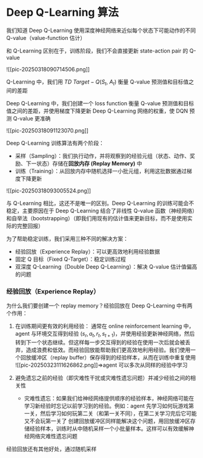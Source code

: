 # Deep Q-Learning 算法

我们知道 Deep Q-Learning 使用深度神经网络来近似每个状态下可能动作的不同 Q-value（value-function 估计）

和 Q-Learning 区别在于，训练阶段，我们不会直接更新 state-action pair 的 Q-value

![[pic-20250318090714506.png]]

Q-Learning 中，我们用 $TD \ Target - Q\left(S_{t},\ A_{t}\right)$ 衡量 Q-value 预测值和目标值之间的差距

Deep Q-Learning 中，我们创建一个 loss function 衡量 Q-value 预测值和目标值之间的差距，并使用梯度下降更新 Deep Q-Learning 网络的权重，使 DQN 预测 Q-value 更准确

![[pic-20250318091123070.png]]

Deep Q-Learning 训练算法有两个阶段：
- 采样（Sampling）：我们执行动作，并将观察到的经验元组（状态、动作、奖励、下一状态）存储在**回放内存 (Replay Memory)** 中
- 训练（Training）：从回放内存中随机选择一小批元组，利用这批数据通过梯度下降更新

![[pic-20250318093005524.png]]

与 Q-Learning 相比，这还不是唯一的区别。Deep Q-Learning 的训练可能会不稳定，主要原因在于 Deep Q-Learning 结合了非线性 Q-value 函数（神经网络）和自举法（bootstrapping）（即我们用现有的估计值来更新目标，而不是使用实际的完整回报）

为了帮助稳定训练，我们采用三种不同的解决方案：
- 经验回放（Experience Replay）：可以更高效地利用经验数据
- 固定 Q 目标（Fixed Q-Target）：稳定训练过程
- 双深度 Q-Learning（Double Deep Q-Learning）：解决 Q-value 估计值偏高的问题

### 经验回放（Experience Replay）

为什么我们要创建一个 replay memory？经验回放在 Deep Q-Learning 中有两个作用：

1. 在训练期间更有效的利用经验：
	通常在 online reinforcement learning 中，agent 与环境交互得到经验 $\left(s_r, a_t, r_t, s_{t+1}\right)$，并使用经验更新神经网络，然后转到下一个状态继续。但这样每一步交互得到的经验在使用一次后就会被丢弃，造成浪费和低效。而经验回放能帮助我们更高效地利用经验。我们使用一个回放缓冲区（replay buffer）保存得到的经验样本，从而在训练中重复使用
	![[pic-20250323111626862.png]]⇒agent 可以多次从同样的经验中学习

2. 避免遗忘之前的经验（即灾难性干扰或灾难性遗忘问题）并减少经验之间的相关性
   - 灾难性遗忘：如果我们给神经网络提供顺序的经验样本，神经网络可能在学习新经验时忘记以前学习到的经验。例如：agent 先学习如何玩游戏第一关，然后学习如何玩第二关（和第一关不同），在第二关学习完后它可能又不会玩第一关了
    创建回放缓冲区同样能解决这个问题，用回放缓冲区存储经验样本，训练时从中随机采样一个小批量样本。这样可以有效缓解神经网络灾难性遗忘问题

经验回放还有其他好处，通过随机采样